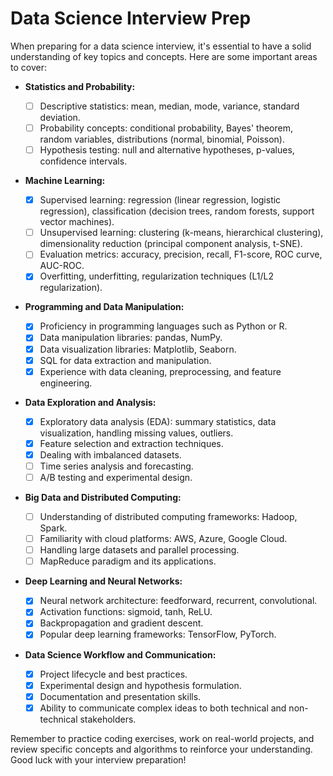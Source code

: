 # Data Science Interview Prep
When preparing for a data science interview, it's essential to have a solid understanding of key topics and concepts. Here are some important areas to cover:

- __Statistics and Probability:__

  - [ ] Descriptive statistics: mean, median, mode, variance, standard deviation.
  - [ ] Probability concepts: conditional probability, Bayes' theorem, random variables, distributions (normal, binomial, Poisson).
  - [ ] Hypothesis testing: null and alternative hypotheses, p-values, confidence intervals.
- __Machine Learning:__

  - [x] Supervised learning: regression (linear regression, logistic regression), classification (decision trees, random forests, support vector machines).
  - [ ] Unsupervised learning: clustering (k-means, hierarchical clustering), dimensionality reduction (principal component analysis, t-SNE).
  - [ ] Evaluation metrics: accuracy, precision, recall, F1-score, ROC curve, AUC-ROC.
  - [x] Overfitting, underfitting, regularization techniques (L1/L2 regularization).
- __Programming and Data Manipulation:__

  - [x] Proficiency in programming languages such as Python or R.
  - [x] Data manipulation libraries: pandas, NumPy.
  - [x] Data visualization libraries: Matplotlib, Seaborn.
  - [x] SQL for data extraction and manipulation.
  - [x] Experience with data cleaning, preprocessing, and feature engineering.
- __Data Exploration and Analysis:__

  - [x] Exploratory data analysis (EDA): summary statistics, data visualization, handling missing values, outliers.
  - [x] Feature selection and extraction techniques.
  - [x] Dealing with imbalanced datasets.
  - [ ] Time series analysis and forecasting.
  - [ ] A/B testing and experimental design.
- __Big Data and Distributed Computing:__

  - [ ] Understanding of distributed computing frameworks: Hadoop, Spark.
  - [ ] Familiarity with cloud platforms: AWS, Azure, Google Cloud.
  - [ ] Handling large datasets and parallel processing.
  - [ ] MapReduce paradigm and its applications.
- __Deep Learning and Neural Networks:__

  - [x] Neural network architecture: feedforward, recurrent, convolutional.
  - [x] Activation functions: sigmoid, tanh, ReLU.
  - [x] Backpropagation and gradient descent.
  - [x] Popular deep learning frameworks: TensorFlow, PyTorch.
- __Data Science Workflow and Communication:__

  - [x] Project lifecycle and best practices.
  - [x] Experimental design and hypothesis formulation.
  - [x] Documentation and presentation skills.
  - [x] Ability to communicate complex ideas to both technical and non-technical stakeholders.

Remember to practice coding exercises, work on real-world projects, and review specific concepts and algorithms to reinforce your understanding. Good luck with your interview preparation!
